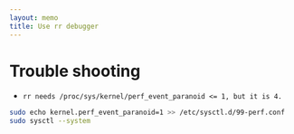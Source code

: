 ```yaml
---
layout: memo
title: Use rr debugger
---
```


# Trouble shooting
- `rr needs /proc/sys/kernel/perf_event_paranoid <= 1, but it is 4.`
```sh
sudo echo kernel.perf_event_paranoid=1 >> /etc/sysctl.d/99-perf.conf
sudo sysctl --system
```


